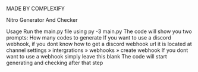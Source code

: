 MADE BY COMPLEXIFY

Nitro Generator And Checker

Usage
Run the main.py file using py -3 main.py The code will show you two prompts:
How many codes to generate
If you want to use a discord webhook, if you dont know how to get a discord webhook url it is located at
channel settings » intergrations » webhooks » create webhook
If you dont want to use a webhook simply leave this blank
The code will start generating and checking after that step
